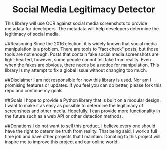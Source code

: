 <div align="center">
<h1>Social Media Legitimacy Detector</h1>
<!-- <a href="https://bit.ly/3224Lkp"><img src="https://img.shields.io/badge/Donate-PayPal-green.svg?logo=paypal&style=flat-square" alt="PayPal Donation"/></a> -->
</div>

This library will use OCR against social media screenshots to provide metadata for developers. The metadata will help developers determine the legitimacy of social media.

##Reasoning
Since the 2016 election, it is widely known that social media manipulation is a problem. There are tools to "fact check" posts, but those tools are not enough. Posts that contain fake social media screenshots are light-hearted, however, some people cannot tell fake from reality. Even when the fakes are obvious, there needs be a notice for manipulation. This library is my attempt to fix a global issue without changing too much.

##Disclaimer
I am not responsible for how this library is used. Nor am I promising features or updates. If you feel you can do better, please fork this repo and continue my goals.

##Goals
I hope to provide a Python library that is built on a modular design. I want to make it as easy as possible to determine the legitimacy of screenshots and other media. Hopefully, I can provide more functionality in the future such as a web API or other detection methods.

##Donations
I do not want to sell this product. I believe every one should have the right to determine truth from reality. That being said, I work a full time job and have other projects that I maintain. Donating to this project will inspire me to improve this project and our online world.